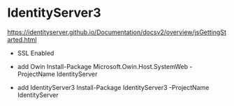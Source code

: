 # IdentityServer3
https://identityserver.github.io/Documentation/docsv2/overview/jsGettingStarted.html

- SSL Enabled
- add Owin
Install-Package Microsoft.Owin.Host.SystemWeb -ProjectName IdentityServer

- add IdentityServer3
Install-Package IdentityServer3 -ProjectName IdentityServer
